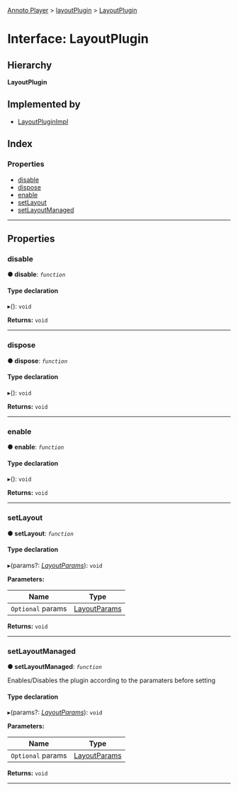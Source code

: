 [Annoto Player](../README.md) > [layoutPlugin](../modules/layoutplugin.md) > [LayoutPlugin](../interfaces/layoutplugin.layoutplugin-1.md)

# Interface: LayoutPlugin

## Hierarchy

**LayoutPlugin**

## Implemented by

* [LayoutPluginImpl](../classes/layoutplugin.layoutpluginimpl.md)

## Index

### Properties

* [disable](layoutplugin.layoutplugin-1.md#disable)
* [dispose](layoutplugin.layoutplugin-1.md#dispose)
* [enable](layoutplugin.layoutplugin-1.md#enable)
* [setLayout](layoutplugin.layoutplugin-1.md#setlayout)
* [setLayoutManaged](layoutplugin.layoutplugin-1.md#setlayoutmanaged)

---

## Properties

<a id="disable"></a>

###  disable

**● disable**: *`function`*

#### Type declaration
▸(): `void`

**Returns:** `void`

___
<a id="dispose"></a>

###  dispose

**● dispose**: *`function`*

#### Type declaration
▸(): `void`

**Returns:** `void`

___
<a id="enable"></a>

###  enable

**● enable**: *`function`*

#### Type declaration
▸(): `void`

**Returns:** `void`

___
<a id="setlayout"></a>

###  setLayout

**● setLayout**: *`function`*

#### Type declaration
▸(params?: *[LayoutParams](layoutplugin.layoutparams.md)*): `void`

**Parameters:**

| Name | Type |
| ------ | ------ |
| `Optional` params | [LayoutParams](layoutplugin.layoutparams.md) |

**Returns:** `void`

___
<a id="setlayoutmanaged"></a>

###  setLayoutManaged

**● setLayoutManaged**: *`function`*

Enables/Disables the plugin according to the paramaters before setting

#### Type declaration
▸(params?: *[LayoutParams](layoutplugin.layoutparams.md)*): `void`

**Parameters:**

| Name | Type |
| ------ | ------ |
| `Optional` params | [LayoutParams](layoutplugin.layoutparams.md) |

**Returns:** `void`

___

